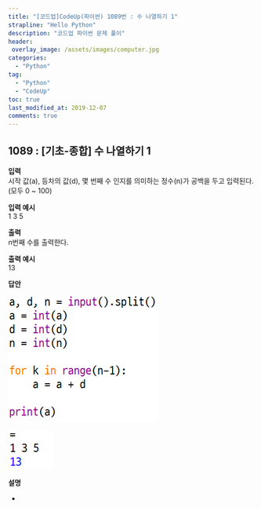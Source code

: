 ```yaml
---
title: "[코드업]CodeUp(파이썬) 1089번 : 수 나열하기 1"
strapline: "Hello Python"
description: "코드업 파이썬 문제 풀이"
header:
 overlay_image: /assets/images/computer.jpg
categories:
  - "Python"
tag:
  - "Python"
  - "CodeUp"
toc: true
last_modified_at: 2019-12-07
comments: true
---
```


## 1089 : [기초-종합] 수 나열하기 1


**입력**<br>
시작 값(a), 등차의 값(d), 몇 번째 수 인지를 의미하는 정수(n)가
공백을 두고 입력된다.(모두 0 ~ 100)

**입력 예시**<br>
1 3 5

**출력**<br>
n번째 수를 출력한다.


**출력 예시**<br>
13


**답안**<br>

![a1089](/assets/images/1089-1.jpg)<br>

![a1089](/assets/images/1089-2.jpg)


**설명**

-

